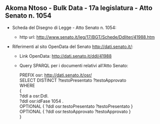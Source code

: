 ## Akoma Ntoso - Bulk Data - 17a legislatura - Atto Senato n. 1054 ##

* Scheda del Disegno di Legge - Atto Senato n. 1054:
	* http url: http://www.senato.it/leg/17/BGT/Schede/Ddliter/41988.htm

* Riferimenti al sito OpenData del Senato http://dati.senato.it/:
	* Link OpenData: http://dati.senato.it/ddl/41988
	* Query SPARQL per i documenti relativi all'Atto Senato:

        PREFIX osr: <http://dati.senato.it/osr/>  
		SELECT DISTINCT ?testoPresentato ?testoApprovato  
		WHERE  
		{  
		    ?ddl a osr:Ddl.  
		    ?ddl osr:idFase 1054 .  
		    OPTIONAL { ?ddl osr:testoPresentato ?testoPresentato }  
		    OPTIONAL { ?ddl osr:testoApprovato ?testoApprovato }  
		}
		